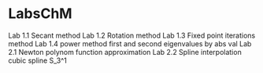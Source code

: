 # LabsChM
Lab 1.1 Secant method
Lab 1.2 Rotation method
Lab 1.3 Fixed point iterations method
Lab 1.4 power method first and second eigenvalues by abs val
Lab 2.1 Newton polynom function approximation
Lab 2.2 Spline interpolation cubic spline S_3^1
